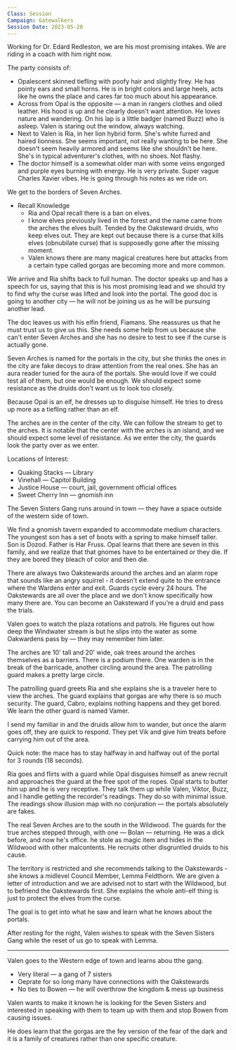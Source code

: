 ```yaml
---
Class: Session
Campaign: Gatewalkers
Session Date: 2023-05-20
---
```

Working for Dr. Edard Redleston, we are his most promising intakes. We are riding in a coach with him right now.

The party consists of:

- Opalescent skinned tiefling with poofy hair and slightly firey. He has pointy ears and small horns. He is in bright colors and large heels, acts like he owns the place and cares far too much about his appearance.
- Across from Opal is the opposite — a man in rangers clothes and oiled leather. His hood is up and he clearly doesn't want attention. He loves nature and wandering. On his lap is a little badger (named Buzz) who is asleep. Valen is staring out the window, always watching.
- Next to Valen is Ria, in her lion hybrid form. She's white furred and haired lionness. She seems important, not really wanting to be here. She doesn't seem heavily armored and seems like she shouldn't be here. She's in typical adventurer's clothes, with no shoes. Not flashy.
- The doctor himself is a somewhat older man with some veins engorged and purple eyes burning with energy. He is very private. Super vague Charles Xavier vibes. He is going through his notes as we ride on.

We get to the borders of Seven Arches.

- Recall Knowledge
    - Ria and Opal recall there is a ban on elves.
    - I know elves previously lived in the forest and the name came from the arches the elves built. Tended by the Oaksteward druids, who keep elves out. They are kept out because there is a curse that kills elves (obnubilate curse) that is supposedly gone after the missing moment.
    - Valen knows there are many magical creatures here but attacks from a certain type called gorgas are becoming more and more common.

We arrive and Ria shifts back to full human. The doctor speaks up and has a speech for us, saying that this is his most promising lead and we should try to find why the curse was lifted and look into the portal. The good doc is going to another city — he will not be joining us as he will be pursuing another lead.

The doc leaves us with his elfin friend, Fiamans. She reassures us that he must trust us to give us this. She needs some help from us because she can't enter Seven Arches and she has no desire to test to see if the curse is actually gone.

Seven Arches is named for the portals in the city, but she thinks the ones in the city are fake decoys to draw attention from the real ones. She has an aura reader tuned for the aura of the portals. She would love if we could test all of them, but one would be enough. We should expect some resistance as the druids don't want us to look too closely.

Because Opal is an elf, he dresses up to disguise himself. He tries to dress up more as a tiefling rather than an elf.

The arches are in the center of the city. We can follow the stream to get to the arches. It is notable that the center with the arches is an island, and we should expect some level of resistance. As we enter the city, the guards look the party over as we enter.

Locations of Interest:

- Quaking Stacks — Library
- Vinehall — Capitol Building
- Justice House — court, jail, government official offices
- Sweet Cherry Inn — gnomish inn

The Seven Sisters Gang runs around in town — they have a space outside of the western side of town.

We find a gnomish tavern expanded to accommodate medium characters. The youngest son has a set of boots with a spring to make himself taller. Son is Dozod. Father is Har Fruss. Opal learns that there are seven in this family, and we realize that that gnomes have to be entertained or they die. If they are bored they bleach of color and then die.

There are always two Oakstewards around the arches and an alarm rope that sounds like an angry squirrel - it doesn't extend quite to the entrance where the Wardens enter and exit. Guards cycle every 24 hours. The Oakstewards are all over the place and we don't know specifically how many there are. You can become an Oaksteward if you're a druid and pass the trials.

Valen goes to watch the plaza rotations and patrols. He figures out how deep the Windwater stream is but he slips into the water as some Oakwardens pass by — they may remember him later.

The arches are 10' tall and 20' wide, oak trees around the arches themselves as a barriers. There is a podium there. One warden is in the break of the barricade, another circling around the area. The patrolling guard makes a pretty large circle.

The patrolling guard greets Ria and she explains she is a traveler here to view the arches. The guard explains that gorgas are why there is so much security. The guard, Cabro, explains nothing happens and they get bored. We learn the other guard is named Vamer.

I send my familiar in and the druids allow him to wander, but once the alarm goes off, they are quick to respond. They pet Vik and give him treats before carrying him out of the area.

Quick note: the mace has to stay halfway in and halfway out of the portal for 3 rounds (18 seconds).

Ria goes and flirts with a guard while Opal disguises himself as anew recruit and approaches the guard at the free spot of the ropes. Opal starts to butter him up and he is very receptive. They talk them up while Valen, Viktor, Buzz, and I handle getting the recorder's readings. They do so with minimal issue. The readings show illusion map with no conjuration — the portals absolutely are fakes.

The real Seven Arches are to the south in the Wildwood. The guards for the true arches stepped through, with one — Bolan — returning. He was a dick before, and now he's office. he stole as magic item and hides in the Wildwood with other malcontents. He recruits other disgruntled druids to his cause.

The territory is restricted and she recommends talking to the Oakstewards - she knows a midlevel Council Member, Lemma Feldthorn. We are given a letter of introduction and we are advised not to start with the Wildwood, but to befriend the Oakstewards first. She explains the whole anti-elf thing is just to protect the elves from the curse.

The goal is to get into what he saw and learn what he knows about the portals.

After resting for the night, Valen wishes to speak with the Seven Sisters Gang while the reset of us go to speak with Lemma.

---

Valen goes to the Western edge of town and learns abou tthe gang.

- Very literal — a gang of 7 sisters
- Oeprate for so long many have connections with the Oakstewards
- No ties to Bowen — he will overthrow the kingdom & mess up business

Valen wants to make it known he is looking for the Seven Sisters and interested in speaking with them to team up with them and stop Bowen from causing issues.

He does learn that the gorgas are the fey version of the fear of the dark and it is a family of creatures rather than one specific creature.